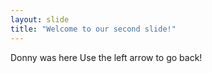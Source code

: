 ```yaml
---
layout: slide
title: "Welcome to our second slide!"
---
```

Donny was here
Use the left arrow to go back!

